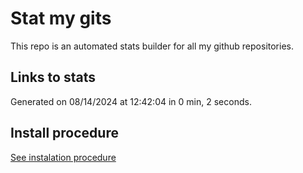# Stat my gits

This repo is an automated stats builder for all my github repositories.

## Links to stats


Generated on 08/14/2024 at 12:42:04 in 0 min, 2 seconds.

## Install procedure

[See instalation procedure](./src/install.md)
